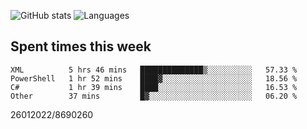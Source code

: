 ![GitHub stats](https://github-readme-stats.vercel.app/api?username=emipa606&theme=github_dark&show_icons=true) 
![Languages](https://github-readme-stats.vercel.app/api/top-langs/?username=emipa606&theme=github_dark&layout=compact)

## Spent times this week
<!--START_SECTION:waka-->

```text
XML          5 hrs 46 mins   ██████████████▒░░░░░░░░░░   57.33 %
PowerShell   1 hr 52 mins    ████▓░░░░░░░░░░░░░░░░░░░░   18.56 %
C#           1 hr 39 mins    ████░░░░░░░░░░░░░░░░░░░░░   16.53 %
Other        37 mins         █▓░░░░░░░░░░░░░░░░░░░░░░░   06.20 %
```

<!--END_SECTION:waka-->


26012022/8690260

